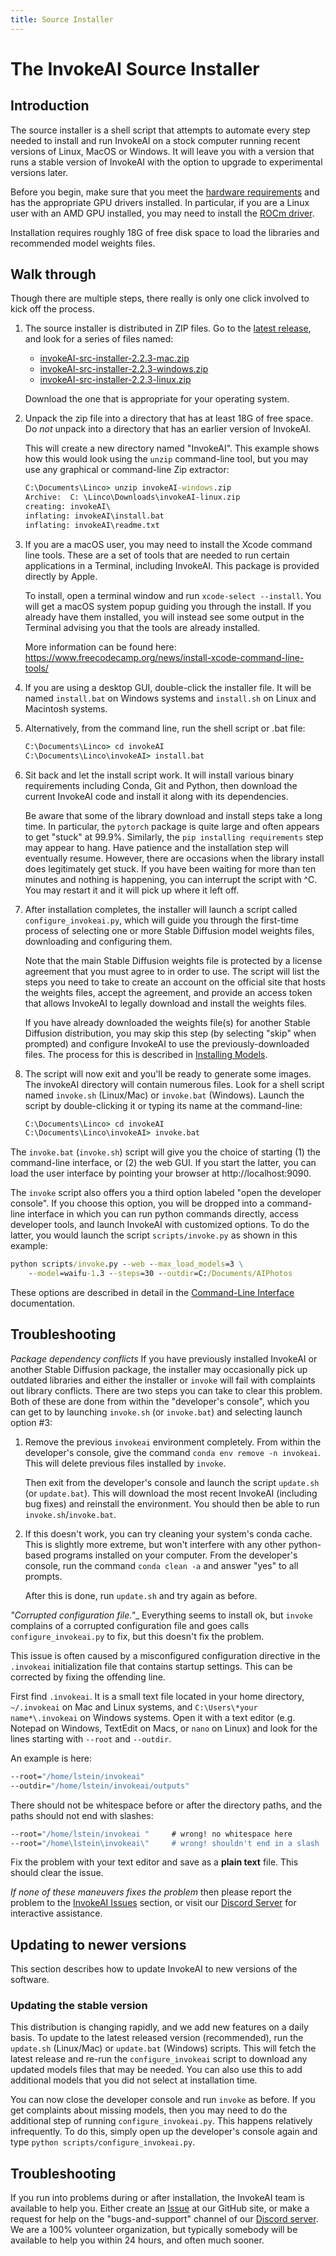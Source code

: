 ```yaml
---
title: Source Installer
---
```


# The InvokeAI Source Installer

## Introduction

The source installer is a shell script that attempts to automate every step
needed to install and run InvokeAI on a stock computer running recent versions
of Linux, MacOS or Windows. It will leave you with a version that runs a stable
version of InvokeAI with the option to upgrade to experimental versions later.

Before you begin, make sure that you meet the
[hardware requirements](../../index.md#hardware-requirements) and has the appropriate
GPU drivers installed. In particular, if you are a Linux user with an AMD GPU
installed, you may need to install the
[ROCm driver](https://rocmdocs.amd.com/en/latest/Installation_Guide/Installation-Guide.html).

Installation requires roughly 18G of free disk space to load the libraries and
recommended model weights files.

## Walk through

Though there are multiple steps, there really is only one click involved to kick
off the process.

1.  The source installer is distributed in ZIP files. Go to the
    [latest release](https://github.com/invoke-ai/InvokeAI/releases/latest), and
    look for a series of files named:

    - [invokeAI-src-installer-2.2.3-mac.zip](https://github.com/invoke-ai/InvokeAI/releases/latest/download/invokeAI-src-installer-2.2.3-mac.zip)
    - [invokeAI-src-installer-2.2.3-windows.zip](https://github.com/invoke-ai/InvokeAI/releases/latest/download/invokeAI-src-installer-2.2.3-windows.zip)
    - [invokeAI-src-installer-2.2.3-linux.zip](https://github.com/invoke-ai/InvokeAI/releases/latest/download/invokeAI-src-installer-2.2.3-linux.zip)

    Download the one that is appropriate for your operating system.

2.  Unpack the zip file into a directory that has at least 18G of free space. Do
    _not_ unpack into a directory that has an earlier version of InvokeAI.

    This will create a new directory named "InvokeAI". This example shows how
    this would look using the `unzip` command-line tool, but you may use any
    graphical or command-line Zip extractor:

    ```cmd
    C:\Documents\Linco> unzip invokeAI-windows.zip
    Archive:  C: \Linco\Downloads\invokeAI-linux.zip
    creating: invokeAI\
    inflating: invokeAI\install.bat
    inflating: invokeAI\readme.txt
    ```

3. If you are a macOS user, you may need to install the Xcode command line tools.
   These are a set of tools that are needed to run certain applications in a Terminal,
   including InvokeAI. This package is provided directly by Apple.

   To install, open a terminal window and run `xcode-select --install`. You will get
   a macOS system popup guiding you through the install. If you already have them
   installed, you will instead see some output in the Terminal advising you that the
   tools are already installed.

   More information can be found here:
   https://www.freecodecamp.org/news/install-xcode-command-line-tools/

4.  If you are using a desktop GUI, double-click the installer file. It will be
    named `install.bat` on Windows systems and `install.sh` on Linux and
    Macintosh systems.

5.  Alternatively, from the command line, run the shell script or .bat file:

    ```cmd
    C:\Documents\Linco> cd invokeAI
    C:\Documents\Linco\invokeAI> install.bat
    ```

6.  Sit back and let the install script work. It will install various binary
    requirements including Conda, Git and Python, then download the current
    InvokeAI code and install it along with its dependencies.

    Be aware that some of the library download and install steps take a long time.
    In particular, the `pytorch` package is quite large and often appears to get
    "stuck" at 99.9%. Similarly, the `pip installing requirements` step may
    appear to hang. Have patience and the installation step will eventually
    resume. However, there are occasions when the library install does
    legitimately get stuck. If you have been waiting for more than ten minutes
    and nothing is happening, you can interrupt the script with ^C. You may restart
    it and it will pick up where it left off.

7.  After installation completes, the installer will launch a script called
    `configure_invokeai.py`, which will guide you through the first-time process of
    selecting one or more Stable Diffusion model weights files, downloading and
    configuring them.

    Note that the main Stable Diffusion weights file is protected by a license
    agreement that you must agree to in order to use. The script will list the
    steps you need to take to create an account on the official site that hosts
    the weights files, accept the agreement, and provide an access token that
    allows InvokeAI to legally download and install the weights files.

    If you have already downloaded the weights file(s) for another Stable
    Diffusion distribution, you may skip this step (by selecting "skip" when
    prompted) and configure InvokeAI to use the previously-downloaded files. The
    process for this is described in [Installing Models](../050_INSTALLING_MODELS.md).

8.  The script will now exit and you'll be ready to generate some images. The
    invokeAI directory will contain numerous files. Look for a shell script
    named `invoke.sh` (Linux/Mac) or `invoke.bat` (Windows). Launch the script
    by double-clicking it or typing its name at the command-line:

    ```cmd
    C:\Documents\Linco> cd invokeAI
    C:\Documents\Linco\invokeAI> invoke.bat
    ```

The `invoke.bat` (`invoke.sh`) script will give you the choice of starting (1)
the command-line interface, or (2) the web GUI. If you start the latter, you can
load the user interface by pointing your browser at http://localhost:9090.

The `invoke` script also offers you a third option labeled "open the developer
console". If you choose this option, you will be dropped into a command-line
interface in which you can run python commands directly, access developer tools,
and launch InvokeAI with customized options. To do the latter, you would launch
the script `scripts/invoke.py` as shown in this example:

```cmd
python scripts/invoke.py --web --max_load_models=3 \
    --model=waifu-1.3 --steps=30 --outdir=C:/Documents/AIPhotos
```

These options are described in detail in the
[Command-Line Interface](../../deprecated/CLI.md) documentation.

## Troubleshooting

_Package dependency conflicts_ If you have previously installed
InvokeAI or another Stable Diffusion package, the installer may
occasionally pick up outdated libraries and either the installer or
`invoke` will fail with complaints out library conflicts. There are
two steps you can take to clear this problem. Both of these are done
from within the "developer's console", which you can get to by
launching `invoke.sh` (or `invoke.bat`) and selecting launch option
#3:

1. Remove the previous `invokeai` environment completely. From within
   the developer's console, give the command `conda env remove -n
   invokeai`. This will delete previous files installed by `invoke`.

   Then exit from the developer's console and launch the script
   `update.sh` (or `update.bat`). This will download the most recent
   InvokeAI (including bug fixes) and reinstall the environment.
   You should then be able to run `invoke.sh`/`invoke.bat`.

2. If this doesn't work, you can try cleaning your system's conda
   cache. This is slightly more extreme, but won't interfere with
   any other python-based programs installed on your computer.
   From the developer's console, run the command `conda clean -a`
   and answer "yes" to all prompts.

   After this is done, run `update.sh` and try again as before.

_"Corrupted configuration file."__ Everything seems to install ok, but
`invoke` complains of a corrupted configuration file and goes calls
`configure_invokeai.py` to fix, but this doesn't fix the problem.

This issue is often caused by a misconfigured configuration directive
in the `.invokeai` initialization file that contains startup settings.
This can be corrected by fixing the offending line.

First find `.invokeai`. It is a small text file located in your home
directory, `~/.invokeai` on Mac and Linux systems, and `C:\Users\*your
name*\.invokeai` on Windows systems. Open it with a text editor
(e.g. Notepad on Windows, TextEdit on Macs, or `nano` on Linux)
and look for the lines starting with `--root` and `--outdir`.

An example is here:

```cmd
--root="/home/lstein/invokeai"
--outdir="/home/lstein/invokeai/outputs"
```

There should not be whitespace before or after the directory paths,
and the paths should not end with slashes:

```cmd
--root="/home/lstein/invokeai "     # wrong! no whitespace here
--root="/home\lstein\invokeai\"     # wrong! shouldn't end in a slash
```

Fix the problem with your text editor and save as a **plain text**
file. This should clear the issue.

_If none of these maneuvers fixes the problem_ then please report the
problem to the [InvokeAI
Issues](https://github.com/invoke-ai/InvokeAI/issues) section, or
visit our [Discord Server](https://discord.gg/ZmtBAhwWhy) for interactive assistance.

## Updating to newer versions

This section describes how to update InvokeAI to new versions of the software.

### Updating the stable version

This distribution is changing rapidly, and we add new features on a daily basis.
To update to the latest released version (recommended), run the `update.sh`
(Linux/Mac) or `update.bat` (Windows) scripts. This will fetch the latest
release and re-run the `configure_invokeai` script to download any updated models
files that may be needed. You can also use this to add additional models that
you did not select at installation time.

You can now close the developer console and run `invoke` as before. If you get
complaints about missing models, then you may need to do the additional step of
running `configure_invokeai.py`. This happens relatively infrequently. To do this,
simply open up the developer's console again and type
`python scripts/configure_invokeai.py`.

## Troubleshooting

If you run into problems during or after installation, the InvokeAI team is
available to help you. Either create an
[Issue](https://github.com/invoke-ai/InvokeAI/issues) at our GitHub site, or
make a request for help on the "bugs-and-support" channel of our
[Discord server](https://discord.gg/ZmtBAhwWhy). We are a 100% volunteer
organization, but typically somebody will be available to help you within 24
hours, and often much sooner.

